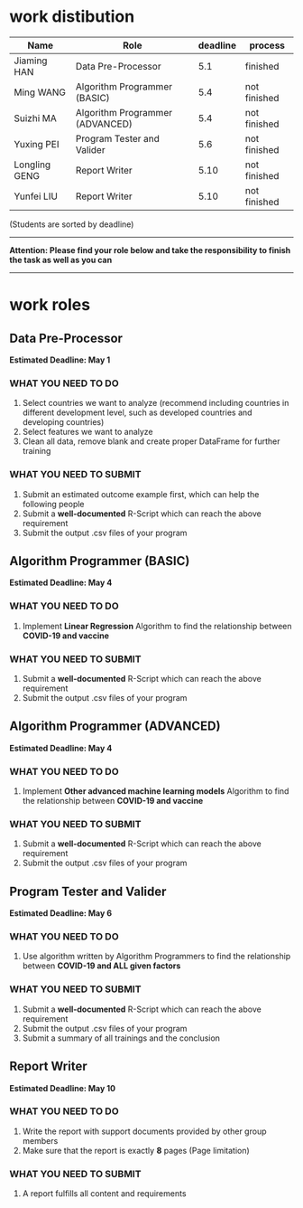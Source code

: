 # work distibution
| Name | Role | deadline | process |
| ---- | ---- | ---- | ---- |
| Jiaming HAN | Data Pre-Processor | 5.1 | finished |
| Ming WANG | Algorithm Programmer (BASIC)  | 5.4 | not finished |
| Suizhi MA | Algorithm Programmer (ADVANCED) | 5.4| not finished |
| Yuxing PEI | Program Tester and Valider | 5.6 | not finished |
| Longling GENG | Report Writer | 5.10 | not finished |
| Yunfei LIU | Report Writer | 5.10 | not finished |
  
(Students are sorted by deadline)
	
---

**Attention: Please find your role below and take the responsibility to finish the task as well as you can**

---

# work roles
## Data Pre-Processor
**Estimated Deadline: May 1**
### WHAT YOU NEED TO DO
1. Select countries we want to analyze (recommend including countries in different development level, such as developed countries and developing countries)
2. Select features we want to analyze
3. Clean all data, remove blank and create proper DataFrame for further training

### WHAT YOU NEED TO SUBMIT
1. Submit an estimated outcome example first, which can help the following people
2. Submit a **well-documented** R-Script which can reach the above requirement
3. Submit the output .csv files of your program

## Algorithm Programmer (BASIC)
**Estimated Deadline: May 4**
### WHAT YOU NEED TO DO
1. Implement **Linear Regression** Algorithm to find the relationship between **COVID-19 and vaccine**

### WHAT YOU NEED TO SUBMIT
1. Submit a **well-documented** R-Script which can reach the above requirement
2. Submit the output .csv files of your program

## Algorithm Programmer (ADVANCED)
**Estimated Deadline: May 4**
### WHAT YOU NEED TO DO
1. Implement **Other advanced machine learning models** Algorithm to find the relationship between **COVID-19 and vaccine**

### WHAT YOU NEED TO SUBMIT
1. Submit a **well-documented** R-Script which can reach the above requirement
2. Submit the output .csv files of your program

## Program Tester and Valider
**Estimated Deadline: May 6**
### WHAT YOU NEED TO DO
1. Use algorithm written by Algorithm Programmers to find the relationship between **COVID-19 and ALL given factors** 

### WHAT YOU NEED TO SUBMIT
1. Submit a **well-documented** R-Script which can reach the above requirement
2. Submit the output .csv files of your program
3. Submit a summary of all trainings and the conclusion

## Report Writer
**Estimated Deadline: May 10**
### WHAT YOU NEED TO DO
1. Write the report with support documents provided by other group members
2. Make sure that the report is exactly **8** pages (Page limitation)

### WHAT YOU NEED TO SUBMIT
1. A report fulfills all content and requirements

